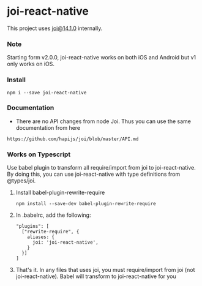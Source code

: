 # joi-react-native
This project uses joi@14.1.0 internally.

### Note
Starting form v2.0.0, joi-react-native works on both iOS and Android but v1 only works on iOS.

### Install
```
npm i --save joi-react-native
```

### Documentation
- There are no API changes from node Joi. Thus you can use the same documentation from here 
```
https://github.com/hapijs/joi/blob/master/API.md
```

### Works on Typescript 
Use babel plugin to transform all require/import from joi to joi-react-native. By doing this, you can use joi-react-native with type definitions from @types/joi.

1. Install babel-plugin-rewrite-require
    ```
    npm install --save-dev babel-plugin-rewrite-require
    ```
2. In .babelrc, add the following:
    ```
    "plugins": [
      ["rewrite-require", {
        aliases: {
          joi: 'joi-react-native',
        }
      }]
    ]
    ```
3. That's it. In any files that uses joi, you must require/import from joi (not joi-react-native). Babel will transform to joi-react-native for you
